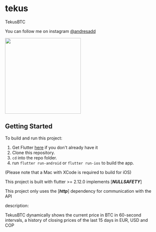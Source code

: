 # tekus

TekusBTC

You can follow me on instagram [@andresadd](https://www.instagram.com/andresadd)

<img src='https://imagenpng.com/wp-content/uploads/2018/03/logoinstagram3.png' width="250">

## Getting Started
To build and run this project:

1. Get Flutter [here](https://flutter.dev) if you don't already have it
2. Clone this repository.
3. `cd` into the repo folder.
4. run `flutter run-android` or `flutter run-ios` to build the app.

(Please note that a Mac with XCode is required to build for iOS)

This project is built with flutter >= 2.12.0 implements [***NULLSAFETY***]

This project only uses the [***http***] dependency for communication with the API

description:

TekusBTC dynamically shows the current price in BTC in 60-second intervals, a history of closing prices of the last 15 days in EUR, USD and COP